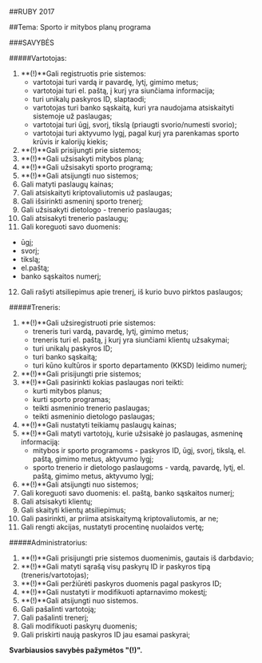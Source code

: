 ##RUBY 2017

##Tema: Sporto ir mitybos planų programa

###SAVYBĖS

#####Vartotojas:

1. **(!)**Gali registruotis prie sistemos:
   - vartotojai turi vardą ir pavardę, lytį, gimimo metus;
   - vartotojai turi el. paštą, į kurį yra siunčiama informacija;
   - turi unikalų paskyros ID, slaptaodi;
   - vartotojas turi banko sąskaitą, kuri yra naudojama atsiskaityti sistemoje už paslaugas;		
   - vartotojai turi ūgį, svorį, tikslą (priaugti svorio/numesti svorio);
   - vartotojai turi aktyvumo lygį, pagal kurį yra parenkamas sporto krūvis ir kalorijų kiekis;
2. **(!)**Gali prisijungti prie sistemos;
3. **(!)**Gali užsisakyti mitybos planą;
4. **(!)**Gali užsisakyti sporto programą;
5. **(!)**Gali atsijungti nuo sistemos;
6. Gali matyti paslaugų kainas;
7. Gali atsiskaityti kriptovaliutomis už paslaugas;
8. Gali išsirinkti asmeninį sporto trenerį;
9. Gali užsisakyti dietologo - trenerio paslaugas;
10. Gali atsisakyti trenerio paslaugų;
11. Gali koreguoti savo duomenis: 
   - ūgį;
   - svorį;
   - tikslą;
   - el.paštą;
   - banko sąskaitos numerį;
12. Gali rašyti atsiliepimus apie trenerį, iš kurio buvo pirktos paslaugos;

#####Treneris:

1. **(!)**Gali užsiregistruoti prie sistemos:
   - treneris turi vardą, pavardę, lytį, gimimo metus;
   - treneris turi el. paštą, į kurį yra siunčiami klientų užsakymai;
   - turi unikalų paskyros ID;
   - turi banko sąskaitą;
   - turi kūno kultūros ir sporto departamento (KKSD) leidimo numerį;
2. **(!)**Gali prisijungti prie sistemos;
3. **(!)**Gali pasirinkti kokias paslaugas nori teikti:
   - kurti mitybos planus;
   - kurti sporto programas;
   - teikti asmeninio trenerio paslaugas;
   - teikti asmeninio dietologo paslaugas;
4. **(!)**Gali nustatyti teikiamų paslaugų kainas;
5. **(!)**Gali matyti vartotojų, kurie užsisakė jo paslaugas, asmeninę informaciją:
   - mitybos ir sporto programoms - paskyros ID, ūgį, svorį, tikslą, el. paštą, gimimo metus, aktyvumo lygį;
   - sporto trenerio ir dietologo paslaugoms - vardą, pavardę, lytį, el. paštą, gimimo metus, aktyvumo lygį;
6. **(!)**Gali atsijungti nuo sistemos;
7. Gali koreguoti savo duomenis: el. paštą, banko sąskaitos numerį;
8. Gali atsisakyti klientų;
9. Gali skaityti klientų atsiliepimus;
10. Gali pasirinkti, ar priima atsiskaitymą kriptovaliutomis, ar ne;
11. Gali rengti akcijas, nustatyti procentinę nuolaidos vertę;

#####Administratorius:
	
1. **(!)**Gali prisijungti prie sistemos duomenimis, gautais iš darbdavio;
2. **(!)**Gali matyti sąrašą visų paskyrų ID ir paskyros tipą (treneris/vartotojas);
3. **(!)**Gali peržiūrėti paskyros duomenis pagal paskyros ID;
4. **(!)**Gali nustatyti ir modifikuoti aptarnavimo mokestį;
5. **(!)**Gali atsijungti nuo sistemos.
6. Gali pašalinti vartotoją;
7. Gali pašalinti trenerį;
8. Gali modifikuoti paskyrų duomenis;
9. Gali priskirti naują paskyros ID jau esamai paskyrai;

**Svarbiausios savybės pažymėtos "(!)".**